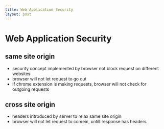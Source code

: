 ```yaml
---
title: Web Application Security
layout: post
---
```

    
# Web Application Security

## same site origin 
* security concept implemented by browser not block request on different websites 
* browser will not let request to go out 
* if chrome extension is making requests, browser will not check for outgoing requests 

## cross site origin 
* headers introduced by server to relax same site origin 
* browser will not let request to comein, untill response has headers 
